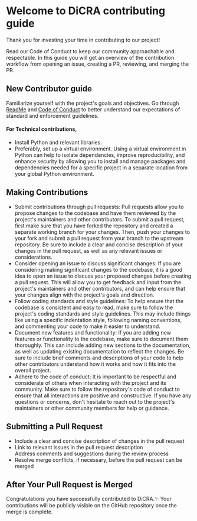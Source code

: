 # Welcome to DiCRA contributing guide
Thank you for investing your time in contributing to our project!

Read our Code of Conduct to keep our community approachable and respectable.
In this guide you will get an overview of the contribution workflow from opening an issue, creating a PR, reviewing, and merging the PR.

## New Contributor guide
Familiarize yourself with the project's goals and objectives. Go through [ReadMe](https://github.com/shubhamcodez/dicra/blob/main/readme.md) and [Code of Conduct](https://github.com/shubhamcodez/dicra/blob/main/CODE_OF_CONDUCT.md) to better understand our expectations of standard and enforcement guidelines. 

#### For Technical contributions, 
<ul>
  <li>Install Python and relevant libraries. </li>
  <li>Preferably, set up a virtual environment. Using a virtual environment in Python can help to isolate dependencies, improve reproducibility, and enhance security by allowing you to install 
    and manage packages and dependencies needed for a specific project in a separate location from your global Python environment.</li>
</ul>

## Making Contributions
<ul>

<li>Submit contributions through pull requests: Pull requests allow you to propose changes to the codebase and have them reviewed by the project's maintainers and other contributors. To submit a pull request, first make sure that you have forked the repository and created a separate working branch for your changes. Then, push your changes to your fork and submit a pull request from your branch to the upstream repository. Be sure to include a clear and concise description of your changes in the pull request, as well as any relevant issues or considerations.</li>

<li>Consider opening an issue to discuss significant changes: If you are considering making significant changes to the codebase, it is a good idea to open an issue to discuss your proposed changes before creating a pull request. This will allow you to get feedback and input from the project's maintainers and other contributors, and can help ensure that your changes align with the project's goals and direction.
</li>

<li>Follow coding standards and style guidelines: To help ensure that the codebase is consistent and easy to read, make sure to follow the project's coding standards and style guidelines. This may include things like using a specific indentation style, following naming conventions, and commenting your code to make it easier to understand.
</li>

<li>Document new features and functionality: If you are adding new features or functionality to the codebase, make sure to document them thoroughly. This can include adding new sections to the documentation, as well as updating existing documentation to reflect the changes. Be sure to include brief comments and descriptions of your code to help other contributors understand how it works and how it fits into the overall project. </li>

<li>Adhere to the code of conduct: It is important to be respectful and considerate of others when interacting with the project and its community. Make sure to follow the repository's code of conduct to ensure that all interactions are positive and constructive. If you have any questions or concerns, don't hesitate to reach out to the project's maintainers or other community members for help or guidance. </li>

</ul>

## Submitting a Pull Request
<ul>
  <li>Include a clear and concise description of changes in the pull request </li>
  <li>Link to relevant issues in the pull request description</li
  <li>Address comments and suggestions during the review process</li>
  <li>Resolve merge conflicts, if necessary, before the pull request can be merged</li>
</ul>

## After Your Pull Request is Merged
Congratulations you have successfully contributed to DiCRA.✨
Your contributions will be publicly visible on the GitHub repository once the merge is complete. 
